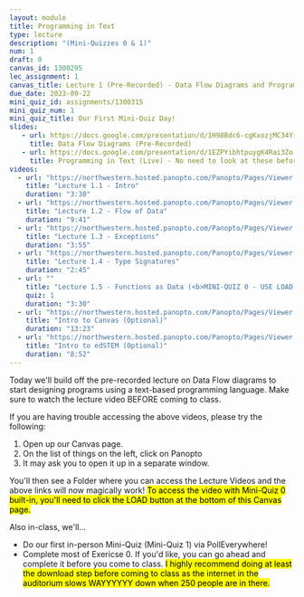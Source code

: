 ```yaml
---
layout: module
title: Programming in Text
type: lecture
description: "(Mini-Quizzes 0 & 1)"
num: 1
draft: 0
canvas_id: 1300295
lec_assignment: 1
canvas_title: Lecture 1 (Pre-Recorded) - Data Flow Diagrams and Programming - Mini-Quizzes 0 & 1
due_date: 2023-09-22
mini_quiz_id: assignments/1300315
mini_quiz_num: 1
mini_quiz_title: Our First Mini-Quiz Day!
slides:
   - url: https://docs.google.com/presentation/d/1H98Bdc6-cgKxozjMC34YiKvWRAokVFYZzylAkyiGTn4/edit?usp=sharing
     title: Data Flow Diagrams (Pre-Recorded)
   - url: https://docs.google.com/presentation/d/1EZPYibhtpuygK4Rai3Zo-Sw8xT9_RZCnI1HHrqdx6hI/edit?usp=sharing
     title: Programming in Text (Live) - No need to look at these before class unless you want to
videos:
  - url: "https://northwestern.hosted.panopto.com/Panopto/Pages/Viewer.aspx?id=3a253c5c-603a-42cb-97ed-b081001367cb"
    title: "Lecture 1.1 - Intro"
    duration: "3:30"
  - url: "https://northwestern.hosted.panopto.com/Panopto/Pages/Viewer.aspx?id=e4a433a9-5eef-4700-bf14-b08100136544"
    title: "Lecture 1.2 - Flow of Data"
    duration: "9:41"
  - url: "https://northwestern.hosted.panopto.com/Panopto/Pages/Viewer.aspx?id=3bd21422-7b29-4360-b00c-b081001367fb"
    title: "Lecture 1.3 - Exceptions"
    duration: "3:55"
  - url: "https://northwestern.hosted.panopto.com/Panopto/Pages/Viewer.aspx?id=de9d168a-cab2-4fd7-b0cc-b08100136789"
    title: "Lecture 1.4 - Type Signatures"
    duration: "2:45"    
  - url: ""
    title: "Lecture 1.5 - Functions as Data (<b>MINI-QUIZ 0 - USE LOAD BUTTON AT BOTTOM OF SCREEN</b>)"
    quiz: 1
    duration: "3:30"
  - url: "https://northwestern.hosted.panopto.com/Panopto/Pages/Viewer.aspx?id=046bab86-48d6-4cd0-976f-b083000c7701"
    title: "Intro to Canvas (Optional)"
    duration: "13:23"
  - url: "https://northwestern.hosted.panopto.com/Panopto/Pages/Viewer.aspx?id=09f059be-98da-4d92-9a9c-b083000c76cf"
    title: "Intro to edSTEM (Optional)"
    duration: "8:52"
---
```


Today we'll build off the pre-recorded lecture on Data Flow diagrams to start designing programs using a text-based programming language. Make sure to watch the lecture video BEFORE coming to class.

If you are having trouble accessing the above videos, please try the following:

1. Open up our Canvas page.
2. On the list of things on the left, click on Panopto
3. It may ask you to open it up in a separate window.

You'll then see a Folder where you can access the Lecture Videos and the above links will now magically work! <mark>To access the video with Mini-Quiz 0 built-in, you'll need to click the LOAD button at the bottom of this Canvas page.</mark>

Also in-class, we'll... 

* Do our first in-person Mini-Quiz (Mini-Quiz 1) via PollEverywhere!
* Complete most of Exericse 0. If you'd like, you can go ahead and complete it before you come to class. <mark>I highly recommend doing at least the download step before coming to class as the internet in the auditorium slows WAYYYYYY down when 250 people are in there.</mark>
